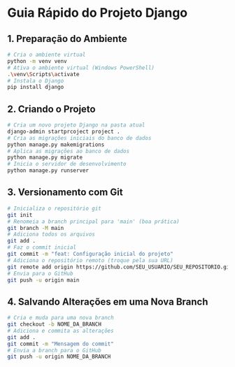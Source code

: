 # Guia Rápido do Projeto Django

## 1. Preparação do Ambiente

```sh
# Cria o ambiente virtual
python -m venv venv
# Ativa o ambiente virtual (Windows PowerShell)
.\venv\Scripts\activate
# Instala o Django
pip install django
```

## 2. Criando o Projeto

```sh
# Cria um novo projeto Django na pasta atual
django-admin startprcoject project .
# Cria as migrações iniciais do banco de dados
python manage.py makemigrations
# Aplica as migrações ao banco de dados
python manage.py migrate
# Inicia o servidor de desenvolvimento
python manage.py runserver
```

## 3. Versionamento com Git

```sh
# Inicializa o repositório git
git init
# Renomeia a branch principal para 'main' (boa prática)
git branch -M main
# Adiciona todos os arquivos
git add .
# Faz o commit inicial
git commit -m "feat: Configuração inicial do projeto"
# Adiciona o repositório remoto (troque pela sua URL)
git remote add origin https://github.com/SEU_USUARIO/SEU_REPOSITORIO.git
# Envia para o GitHub
git push -u origin main
```

## 4. Salvando Alterações em uma Nova Branch

```sh
# Cria e muda para uma nova branch
git checkout -b NOME_DA_BRANCH
# Adiciona e commita as alterações
git add .
git commit -m "Mensagem do commit"
# Envia a branch para o GitHub
git push -u origin NOME_DA_BRANCH
```
